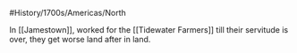 #History/1700s/Americas/North 

In [[Jamestown]], worked for the [[Tidewater Farmers]] till their servitude is over, they get worse land after in land.